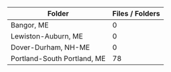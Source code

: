 | Folder                      |   Files / Folders |
|-----------------------------|-------------------|
| Bangor, ME                  |                 0 |
| Lewiston-Auburn, ME         |                 0 |
| Dover-Durham, NH-ME         |                 0 |
| Portland-South Portland, ME |                78 |